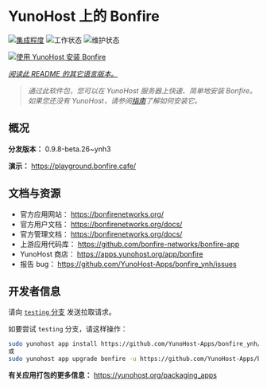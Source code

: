 <!--
注意：此 README 由 <https://github.com/YunoHost/apps/tree/master/tools/readme_generator> 自动生成
请勿手动编辑。
-->

# YunoHost 上的 Bonfire

[![集成程度](https://dash.yunohost.org/integration/bonfire.svg)](https://ci-apps.yunohost.org/ci/apps/bonfire/) ![工作状态](https://ci-apps.yunohost.org/ci/badges/bonfire.status.svg) ![维护状态](https://ci-apps.yunohost.org/ci/badges/bonfire.maintain.svg)

[![使用 YunoHost 安装 Bonfire](https://install-app.yunohost.org/install-with-yunohost.svg)](https://install-app.yunohost.org/?app=bonfire)

*[阅读此 README 的其它语言版本。](./ALL_README.md)*

> *通过此软件包，您可以在 YunoHost 服务器上快速、简单地安装 Bonfire。*  
> *如果您还没有 YunoHost，请参阅[指南](https://yunohost.org/install)了解如何安装它。*

## 概况



**分发版本：** 0.9.8-beta.26~ynh3

**演示：** <https://playground.bonfire.cafe/>
## 文档与资源

- 官方应用网站： <https://bonfirenetworks.org/>
- 官方用户文档： <https://bonfirenetworks.org/docs/>
- 官方管理文档： <https://bonfirenetworks.org/docs/>
- 上游应用代码库： <https://github.com/bonfire-networks/bonfire-app>
- YunoHost 商店： <https://apps.yunohost.org/app/bonfire>
- 报告 bug： <https://github.com/YunoHost-Apps/bonfire_ynh/issues>

## 开发者信息

请向 [`testing` 分支](https://github.com/YunoHost-Apps/bonfire_ynh/tree/testing) 发送拉取请求。

如要尝试 `testing` 分支，请这样操作：

```bash
sudo yunohost app install https://github.com/YunoHost-Apps/bonfire_ynh/tree/testing --debug
或
sudo yunohost app upgrade bonfire -u https://github.com/YunoHost-Apps/bonfire_ynh/tree/testing --debug
```

**有关应用打包的更多信息：** <https://yunohost.org/packaging_apps>
